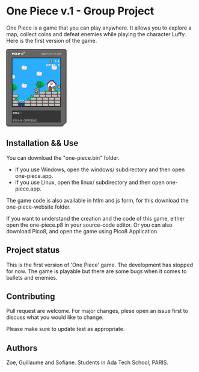 # One Piece v.1 - Group Project
One Piece is a game that you can play anywhere. It allows you to explore a map, collect coins and defeat enemies while playing the character Luffy. 
Here is the first version of the game.

![Alt one-piece-game-img](one-piece.p8.png)

## Installation && Use
You can download the "one-piece.bin" folder. 
- If you use Windows,  open the windows/ subdirectory and then open one-piece.app.
- If you use Linux,  open the linux/ subdirectory and then open one-piece.app.

The game code is also available in htlm and js form, for this download the one-piece-website folder. 

If you want to understand the creation and the code of this game, either open the one-piece.p8 in your source-code editor. Or you can also download Pico8, and open the game using Pico8 Application. 

## Project status
This is the first version of 'One Piece' game. The development has stopped for now. 
The game is playable but there are some bugs when it comes to bullets and enemies. 

## Contributing
Pull request are welcome. For major changes, plese open an issue first to discuss what you would like to change.

Please make sure to update test as appropriate.

## Authors 
Zoe, Guillaume and Sofiane. 
Students in Ada Tech School, PARIS. 
